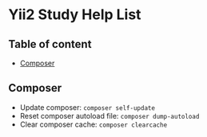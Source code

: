 # Yii2 Study Help List

## Table of content

- [Composer](#composer)

## Composer
* Update composer: `composer self-update`
* Reset composer autoload file: `composer dump-autoload`
* Clear composer cache: `composer clearcache`